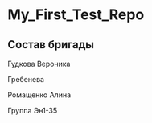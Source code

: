 # My_First_Test_Repo

## Состав бригады

Гудкова Вероника

Гребенева

Ромащенко Алина

Группа Эн1-35
